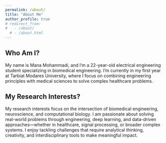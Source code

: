 ```yaml
---
permalink: /about/
title: "About Me"
author_profile: true
# redirect_from: 
#   - /about/
  # - /about.html
---
```


## Who Am I?
My name is Mana Mohammadi, and I’m a 22-year-old electrical engineering student specializing in biomedical engineering. I’m currently in my first year at Tarbiat Modares University, where I focus on combining engineering principles with medical sciences to solve complex healthcare problems.

## My Research Interests?

My research interests focus on the intersection of biomedical engineering, neuroscience, and computational biology. I am passionate about solving real-world problems through engineering, deep learning, and data-driven approaches—whether in healthcare, signal processing, or broader complex systems. I enjoy tackling challenges that require analytical thinking, creativity, and interdisciplinary tools to make meaningful impact.
